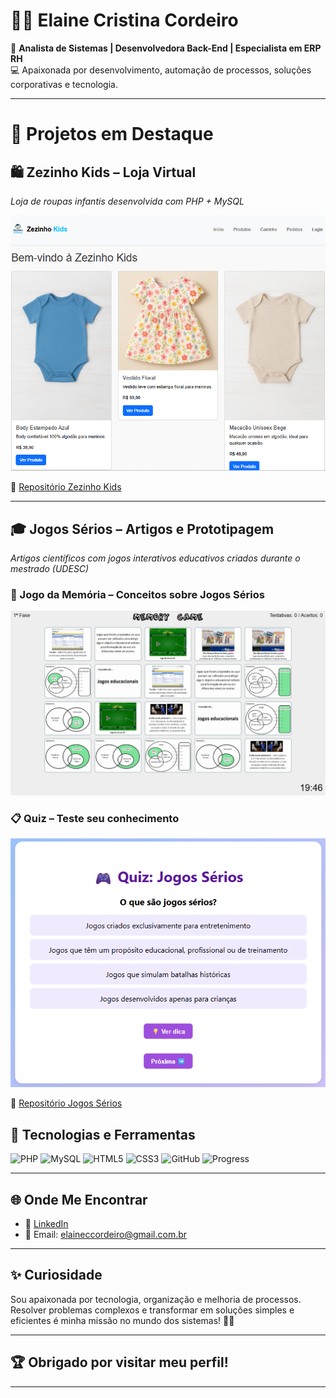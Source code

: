 # 👩‍💻 Elaine Cristina Cordeiro

🚀 **Analista de Sistemas | Desenvolvedora Back-End | Especialista em ERP RH**  
💻 Apaixonada por desenvolvimento, automação de processos, soluções corporativas e tecnologia.

---
 
# 💼 Projetos em Destaque

## 🛍️ Zezinho Kids – Loja Virtual
*Loja de roupas infantis desenvolvida com PHP + MySQL*

<p align="center">
   <img src="https://github.com/elaineccordeiro1/elaineccordeiro1/blob/main/capa.png" alt="zezinhokids" width="600">
</p>

🔗 [Repositório Zezinho Kids](https://github.com/elaineccordeiro1/zezinhokids)

---

## 🎓 Jogos Sérios – Artigos e Prototipagem
*Artigos científicos com jogos interativos educativos criados durante o mestrado (UDESC)*

### 🧠 Jogo da Memória – Conceitos sobre Jogos Sérios

<p align="center">
  <img src="https://github.com/elaineccordeiro1/mestrado/blob/main/jogo_da_memoria.png" alt="Jogo da Memória" width="600">
</p>

### 📋 Quiz – Teste seu conhecimento

<p align="center">
  <img src="https://github.com/elaineccordeiro1/mestrado/blob/main/quiz.png" alt="Quiz sobre Jogos Sérios" width="600">
</p>

🔗 [Repositório Jogos Sérios](https://github.com/elaineccordeiro1/mestrado)

## 🚀 **Tecnologias e Ferramentas**

![PHP](https://img.shields.io/badge/PHP-777BB4?style=for-the-badge&logo=php&logoColor=white)
![MySQL](https://img.shields.io/badge/MySQL-4479A1?style=for-the-badge&logo=mysql&logoColor=white)
![HTML5](https://img.shields.io/badge/HTML5-E34F26?style=for-the-badge&logo=html5&logoColor=white)
![CSS3](https://img.shields.io/badge/CSS3-1572B6?style=for-the-badge&logo=css3&logoColor=white)
![GitHub](https://img.shields.io/badge/GitHub-000000?style=for-the-badge&logo=github&logoColor=white)
![Progress](https://img.shields.io/badge/Progress-0067B1?style=for-the-badge&logoColor=white)

---

## 🌐 **Onde Me Encontrar**

- 💼 [LinkedIn](https://www.linkedin.com/in/elaineccordeiro/)
- 📧 Email: elaineccordeiro@gmail.com.br 

--- 

## ✨ **Curiosidade**
Sou apaixonada por tecnologia, organização e melhoria de processos. Resolver problemas complexos e transformar em soluções simples e eficientes é minha missão no mundo dos sistemas! 🚀💙

---

## 🏆 **Obrigado por visitar meu perfil!**

---
